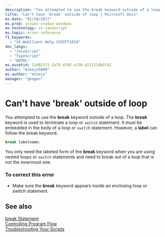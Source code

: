 ```yaml
---
description: "You attempted to use the break keyword outside of a loop."
title: "Can't have 'break' outside of loop | Microsoft Docs"
ms.date: "01/18/2017"
ms.prod: visual-studio-windows
ms.technology: vs-javascript
ms.topic: error-reference
f1_keywords: 
  - "VS.WebClient.Help.SCRIPT1019"
dev_langs: 
  - "JavaScript"
  - "TypeScript"
  - "DHTML"
ms.assetid: 11d02172-2a78-4705-a730-d21111db5f42
author: "mikejo5000"
ms.author: "mikejo"
manager: "ghogen"
---
```

# Can't have 'break' outside of loop
You attempted to use the **break** keyword outside of a loop. The **break** keyword is used to terminate a loop or `switch` statement. It must be embedded in the body of a loop or `switch` statement. However, a **label** can follow the break keyword.  
  
```js
break labelname;  
```  
  
 You only need the labeled form of the **break** keyword when you are using nested loops or `switch` statements and need to break out of a loop that is not the innermost one.  
  
### To correct this error  
  
- Make sure the **break** keyword appears inside an enclosing loop or switch statement.  
  
## See also  
 [break Statement](https://developer.mozilla.org/docs/Web/JavaScript/Reference/Statements/break)   
 [Controlling Program Flow](https://developer.mozilla.org/docs/Web/JavaScript/Guide/Control_flow_and_error_handling)   
 [Troubleshooting Your Scripts](https://developer.mozilla.org/docs/Learn/JavaScript/First_steps/What_went_wrong)

